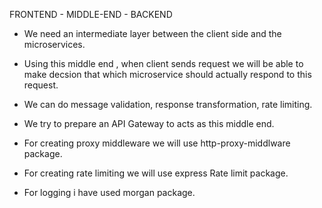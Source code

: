 FRONTEND - MIDDLE-END - BACKEND

- We need an intermediate layer between the client side and the microservices.

- Using this middle end , when client sends request we will be able to  make decsion that which microservice should actually respond to this request.

- We can do message validation, response transformation, rate limiting.

- We try to prepare an API Gateway to acts as this middle end.

- For creating proxy middleware we will use http-proxy-middlware package.
- For creating rate limiting we will use express Rate limit package.
- For logging i have used morgan package.